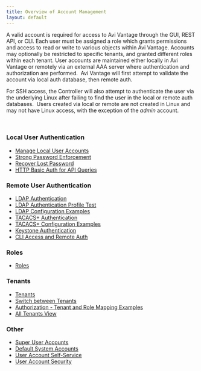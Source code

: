```yaml
---
title: Overview of Account Management
layout: default
---
```

A valid account is required for access to Avi Vantage through the GUI, REST API, or CLI. Each user must be assigned a role which grants permissions and access to read or write to various objects within Avi Vantage. Accounts may optionally be restricted to specific tenants, and granted different roles within each tenant.
<a name="user_authentication"></a>
User accounts are maintained either locally in Avi Vantage or remotely via an external AAA server where authentication and authorization are performed.  Avi Vantage will first attempt to validate the account via local auth database, then remote auth.

For SSH access, the Controller will also attempt to authenticate the user via the underlying Linux after failing to find the user in the local or remote auth databases.  Users created via local or remote are not created in Linux and may not have Linux access, with the exception of the *admin* account.

 

### Local User Authentication

* <a href="/manage-local-user-accounts/">Manage Local User Accounts</a>
* <a href="/strong-password-enforcement/">Strong Password Enforcement</a>
* <a href="/password-recovery/">Recover Lost Password</a>
* <a href="/http-basic-auth-for-api-queries/">HTTP Basic Auth for API Queries</a> 

### Remote User Authentication

* <a href="/ldap-authentication/">LDAP Authentication</a>
* <a href="/ldap-auth-profile-test/">LDAP Authentication Profile Test</a>
* <a href="/ldap-configuration-examples/">LDAP Configuration Examples</a>
* <a href="/tacacs-authentication">TACACS+ Authentication</a>
* <a href="/tacacs-configuration-examples/">TACACS+ Configuration Examples</a>
* <a href="/keystone-authentication/">Keystone Authentication</a>
* <a href="/cli-access/">CLI Access and Remote Auth</a> 

### Roles

* <a href="/user-account-roles/">Roles</a> 

### Tenants

* <a href="/tenants/">Tenants</a>
* <a href="/switch-between-tenants/">Switch between Tenants</a>
* <a href="/authorization-tenant-and-role-mapping-examples/">Authorization - Tenant and Role Mapping Examples</a>
* <a href="/all-tenants-view/">All Tenants View</a> 

### Other

* <a href="/super-user-accounts/">Super User Accounts</a>
* <a href="/default-system-accounts/">Default System Accounts</a>
* <a href="/user-account-self-service/">User Account Self-Service</a>
* <a href="/user-account-security/">User Account Security</a> 

 

